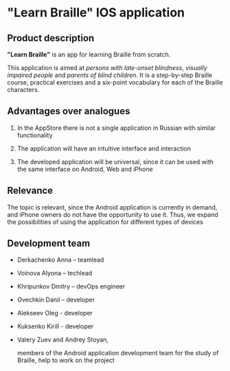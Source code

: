 # "Learn Braille" IOS application



## Product description



**"Learn Braille"** is an app for learning Braille from scratch.



This application is aimed at *persons with late-onset blindness*, *visually impaired people* and *parents of blind children*. It is a step-by-step Braille course, practical exercises and a six-point vocabulary for each of the Braille characters.



## Advantages over analogues




1. In the AppStore there is not a single application in Russian with similar functionality

2. The application will have an intuitive interface and interaction

2. The developed application will be universal, since it can be used with the same interface on Android, Web and iPhone



## Relevance



The topic is relevant, since the Android application is currently in demand, and iPhone owners do not have the opportunity to use it. Thus, we expand the possibilities of using the application for different types of devices



## Development team



- Derkachenko Anna – teamlead

- Voinova Alyona – techlead

- Khripunkov Dmitry – devOps engineer

- Ovechkin Danil – developer

- Alekseev Oleg - developer

- Kuksenko Kirill - developer

- Valery Zuev and Andrey Stoyan,

  members of the Android application development team for the study of Braille, help to work on the project 





